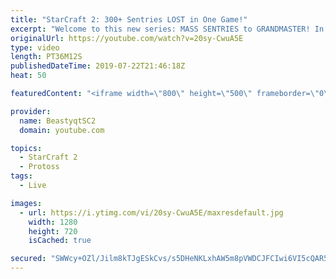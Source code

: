 ```yaml
---
title: "StarCraft 2: 300+ Sentries LOST in One Game!"
excerpt: "Welcome to this new series: MASS SENTRIES to GRANDMASTER! In this series, we will see how far I can get by playing ONLY Sentries on the ladder in ALL Protoss matchups!  This incredibly epic game from the Mass Sentries to Grandmaster series pits me against another Protoss player, where I eventually show"
originalUrl: https://youtube.com/watch?v=20sy-CwuA5E
type: video
length: PT36M12S
publishedDateTime: 2019-07-22T21:46:18Z
heat: 50

featuredContent: "<iframe width=\"800\" height=\"500\" frameborder=\"0\" src=\"https://www.youtube.com/embed/20sy-CwuA5E\" allow=\"accelerometer; autoplay; encrypted-media; gyroscope; picture-in-picture\" allowfullscreen></iframe>"

provider:
  name: BeastyqtSC2
  domain: youtube.com

topics:
  - StarCraft 2
  - Protoss
tags:
  - Live

images:
  - url: https://i.ytimg.com/vi/20sy-CwuA5E/maxresdefault.jpg
    width: 1280
    height: 720
    isCached: true

secured: "SWWcy+OZl/Jilm8kTJgESkCvs/s5DHeNKLxhAW5m8pVWDCJFCIwi6VI5cQAR5OqzHC5O8DMb5ph0NPZjaSC637WMpoVR41y2GCWg8rvKXdtM36kbxKvAlT4xontQ3RzhrG79h9J8kaSkCKtCjlCclWv4Uf9J52aPU2zvteWCWvr1sBr5okkaGsBiZmtzh4Dcb6Pp/HkM3LzCBi8FiDrN552Q84kvlw5ploJ6q6+z0Y9TN+O4XdX/ZEZR894Fl4ZgSQut3dzWKycTc92hRLhAZvpu8ix7UrPkLII5kc/E0uGzhGYVchTLOPkH+zwbbEK176c8yZP9vt+i/Vj1iMEg/UYjof65pPdr7LFvxXrBqYf3xetsFrKPHmTzOuu6MlYFUG9kE91NWuFZAhPLn9d/4na5dr0d61XiuOeHbvXkCEE=;lJivufdZnG0Gho2JJmkwdQ=="
---
```


